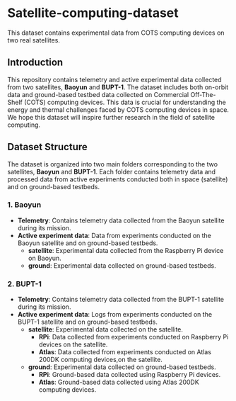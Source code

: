 # Satellite-computing-dataset
This dataset contains experimental data from COTS computing devices on two real satellites.

## Introduction

This repository contains telemetry and active experimental data collected from two satellites, **Baoyun** and **BUPT-1**. The dataset includes both on-orbit data and ground-based testbed data collected on Commercial Off-The-Shelf (COTS) computing devices. This data is crucial for understanding the energy and thermal challenges faced by COTS computing devices in space. We hope this dataset will inspire further research in the field of satellite computing.

## Dataset Structure

The dataset is organized into two main folders corresponding to the two satellites, **Baoyun** and **BUPT-1**. Each folder contains telemetry data and processed data from active experiments conducted both in space (satellite) and on ground-based testbeds.

### 1. **Baoyun**
   - **Telemetry**: Contains telemetry data collected from the Baoyun satellite during its mission.
   - **Active experiment data**: Data from experiments conducted on the Baoyun satellite and on ground-based testbeds.
     - **satellite**: Experimental data collected from the Raspberry Pi device on Baoyun.
     - **ground**: Experimental data collected on ground-based testbeds.

### 2. **BUPT-1**
   - **Telemetry**: Contains telemetry data collected from the BUPT-1 satellite during its mission.
   - **Active experiment data**: Logs from experiments conducted on the BUPT-1 satellite and on ground-based testbeds.
     - **satellite**: Experimental data collected on the satellite.
       - **RPi**: Data collected from experiments conducted on Raspberry Pi devices on the satellite.
       - **Atlas**: Data collected from experiments conducted on Atlas 200DK computing devices,on the satellite.
     - **ground**: Experimental data collected on ground-based testbeds.
       - **RPi**: Ground-based data collected using Raspberry Pi devices.
       - **Atlas**: Ground-based data collected using  Atlas 200DK computing devices.


